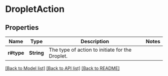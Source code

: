 # DropletAction

## Properties

Name | Type | Description | Notes
------------ | ------------- | ------------- | -------------
**r#type** | **String** | The type of action to initiate for the Droplet. | 

[[Back to Model list]](../README.md#documentation-for-models) [[Back to API list]](../README.md#documentation-for-api-endpoints) [[Back to README]](../README.md)


